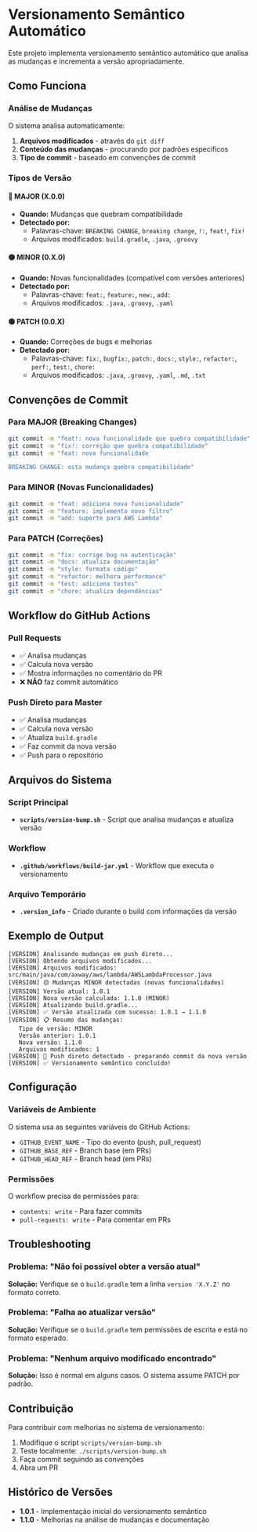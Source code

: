 # Versionamento Semântico Automático

Este projeto implementa versionamento semântico automático que analisa as mudanças e incrementa a versão apropriadamente.

## Como Funciona

### Análise de Mudanças

O sistema analisa automaticamente:

1. **Arquivos modificados** - através do `git diff`
2. **Conteúdo das mudanças** - procurando por padrões específicos
3. **Tipo de commit** - baseado em convenções de commit

### Tipos de Versão

#### 🔴 MAJOR (X.0.0)
- **Quando:** Mudanças que quebram compatibilidade
- **Detectado por:**
  - Palavras-chave: `BREAKING CHANGE`, `breaking change`, `!:`, `feat!`, `fix!`
  - Arquivos modificados: `build.gradle`, `.java`, `.groovy`

#### 🟡 MINOR (0.X.0)
- **Quando:** Novas funcionalidades (compatível com versões anteriores)
- **Detectado por:**
  - Palavras-chave: `feat:`, `feature:`, `new:`, `add:`
  - Arquivos modificados: `.java`, `.groovy`, `.yaml`

#### 🟢 PATCH (0.0.X)
- **Quando:** Correções de bugs e melhorias
- **Detectado por:**
  - Palavras-chave: `fix:`, `bugfix:`, `patch:`, `docs:`, `style:`, `refactor:`, `perf:`, `test:`, `chore:`
  - Arquivos modificados: `.java`, `.groovy`, `.yaml`, `.md`, `.txt`

## Convenções de Commit

### Para MAJOR (Breaking Changes)
```bash
git commit -m "feat!: nova funcionalidade que quebra compatibilidade"
git commit -m "fix!: correção que quebra compatibilidade"
git commit -m "feat: nova funcionalidade

BREAKING CHANGE: esta mudança quebra compatibilidade"
```

### Para MINOR (Novas Funcionalidades)
```bash
git commit -m "feat: adiciona nova funcionalidade"
git commit -m "feature: implementa novo filtro"
git commit -m "add: suporte para AWS Lambda"
```

### Para PATCH (Correções)
```bash
git commit -m "fix: corrige bug na autenticação"
git commit -m "docs: atualiza documentação"
git commit -m "style: formata código"
git commit -m "refactor: melhora performance"
git commit -m "test: adiciona testes"
git commit -m "chore: atualiza dependências"
```

## Workflow do GitHub Actions

### Pull Requests
- ✅ Analisa mudanças
- ✅ Calcula nova versão
- ✅ Mostra informações no comentário do PR
- ❌ **NÃO** faz commit automático

### Push Direto para Master
- ✅ Analisa mudanças
- ✅ Calcula nova versão
- ✅ Atualiza `build.gradle`
- ✅ Faz commit da nova versão
- ✅ Push para o repositório

## Arquivos do Sistema

### Script Principal
- **`scripts/version-bump.sh`** - Script que analisa mudanças e atualiza versão

### Workflow
- **`.github/workflows/build-jar.yml`** - Workflow que executa o versionamento

### Arquivo Temporário
- **`.version_info`** - Criado durante o build com informações da versão

## Exemplo de Output

```
[VERSION] Analisando mudanças em push direto...
[VERSION] Obtendo arquivos modificados...
[VERSION] Arquivos modificados:
src/main/java/com/axway/aws/lambda/AWSLambdaProcessor.java
[VERSION] 🟡 Mudanças MINOR detectadas (novas funcionalidades)
[VERSION] Versão atual: 1.0.1
[VERSION] Nova versão calculada: 1.1.0 (MINOR)
[VERSION] Atualizando build.gradle...
[VERSION] ✅ Versão atualizada com sucesso: 1.0.1 → 1.1.0
[VERSION] 📋 Resumo das mudanças:
   Tipo de versão: MINOR
   Versão anterior: 1.0.1
   Nova versão: 1.1.0
   Arquivos modificados: 1
[VERSION] 🚀 Push direto detectado - preparando commit da nova versão
[VERSION] ✅ Versionamento semântico concluído!
```

## Configuração

### Variáveis de Ambiente
O sistema usa as seguintes variáveis do GitHub Actions:
- `GITHUB_EVENT_NAME` - Tipo do evento (push, pull_request)
- `GITHUB_BASE_REF` - Branch base (em PRs)
- `GITHUB_HEAD_REF` - Branch head (em PRs)

### Permissões
O workflow precisa de permissões para:
- `contents: write` - Para fazer commits
- `pull-requests: write` - Para comentar em PRs

## Troubleshooting

### Problema: "Não foi possível obter a versão atual"
**Solução:** Verifique se o `build.gradle` tem a linha `version 'X.Y.Z'` no formato correto.

### Problema: "Falha ao atualizar versão"
**Solução:** Verifique se o `build.gradle` tem permissões de escrita e está no formato esperado.

### Problema: "Nenhum arquivo modificado encontrado"
**Solução:** Isso é normal em alguns casos. O sistema assume PATCH por padrão.

## Contribuição

Para contribuir com melhorias no sistema de versionamento:

1. Modifique o script `scripts/version-bump.sh`
2. Teste localmente: `./scripts/version-bump.sh`
3. Faça commit seguindo as convenções
4. Abra um PR

## Histórico de Versões

- **1.0.1** - Implementação inicial do versionamento semântico
- **1.1.0** - Melhorias na análise de mudanças e documentação 